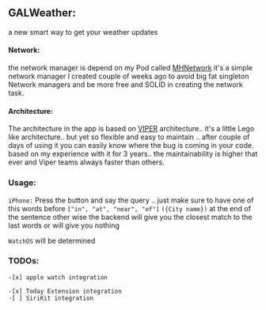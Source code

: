 ## GALWeather:

a new smart way to get your weather updates

#### Network:
the network manager is depend on my Pod called [MHNetwork](http://github.com/emadhegab/MHNetwork) it's a simple network manager I created couple of weeks ago to avoid big fat singleton Network managers and be more free and SOLID in creating the network task.

#### Architecture:
   The architecture in the app is based on [VIPER](https://www.objc.io/issues/13-architecture/viper/) architecture.. it's a little Lego like architecture.. but yet so flexible and easy to maintain .. after couple of days of using it you can easily know where the bug is coming in your code. based on my experience with it for 3 years.. the maintainability is higher that ever and Viper teams always faster than others.

### Usage:
  `iPhone:` Press the button and say the query .. just make sure to have one of this words before `["in", "at", "near", "of"]` `({City name})` at the end of the sentence other wise the backend will give you the closest match to the last words or will give you nothing

  `WatchOS` will be determined





  ### TODOs:
    -[x] apple watch integration

    -[x] Today Extension integration
    -[ ] SiriKit integration
